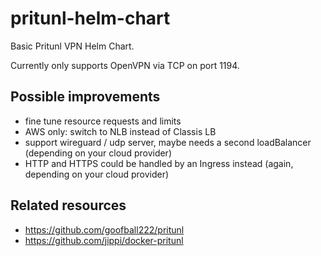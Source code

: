 # pritunl-helm-chart

Basic Pritunl VPN Helm Chart.

Currently only supports OpenVPN via TCP on port 1194.

## Possible improvements

- fine tune resource requests and limits
- AWS only: switch to NLB instead of Classis LB
- support wireguard / udp server, maybe needs a second loadBalancer (depending on your cloud provider)
- HTTP and HTTPS could be handled by an Ingress instead (again, depending on your cloud provider)

## Related resources

- https://github.com/goofball222/pritunl
- https://github.com/jippi/docker-pritunl
